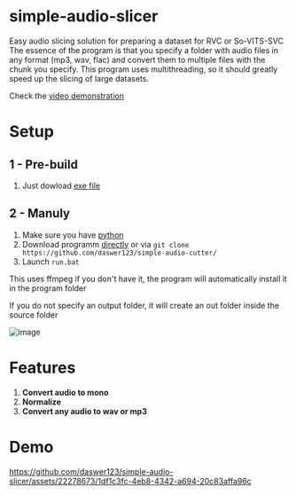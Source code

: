 # simple-audio-slicer
Easy audio slicing solution for preparing a dataset for RVC or So-VITS-SVC
The essence of the program is that you specify a folder with audio files in any format (mp3, wav, flac) and convert them to multiple files with the chunk you specify.
This program uses multithreading, so it should greatly speed up the slicing of large datasets.

Check the [video demonstration](https://github.com/daswer123/simple-audio-slicer#demo)

# Setup
## 1 - Pre-build
1) Just dowload [exe file](https://github.com/daswer123/simple-audio-slicer/releases/download/0.5/Simple.Audio.Slicer.exe)
    
## 2 - Manuly 
1) Make sure you have [python](https://www.python.org/downloads/release/python-3109/)
2) Download programm [directly](https://github.com/daswer123/simple-audio-cutter/archive/refs/heads/main.zip) or via `git clone https://github.com/daswer123/simple-audio-cutter/`
3) Launch `run.bat`

This uses ffmpeg if you don't have it, the program will automatically install it in the program folder

If you do not specify an output folder, it will create an out folder inside the source folder

![image](https://github.com/daswer123/simple-audio-slicer/assets/22278673/684ba839-8fc7-4c84-98fd-417164972704)

# Features
1) **Convert audio to mono**
2) **Normalize**
3) **Convert any audio to wav or mp3**

# Demo

https://github.com/daswer123/simple-audio-slicer/assets/22278673/1df1c3fc-4eb8-4342-a694-20c83affa96c


